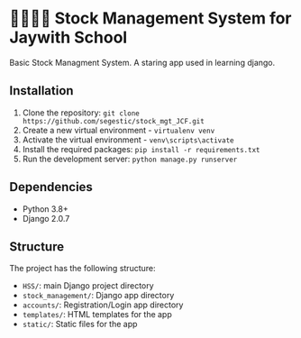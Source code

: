 # 📖🧁🍣🍋 Stock Management System for Jaywith School 

Basic Stock Managment System. A staring app used in learning django.

## Installation

1. Clone the repository: `git clone https://github.com/segestic/stock_mgt_JCF.git`
2. Create a new virtual environment - `virtualenv venv`
3. Activate the virtual environment - `venv\scripts\activate` 
4. Install the required packages: `pip install -r requirements.txt`
5. Run the development server: `python manage.py runserver`

## Dependencies

- Python 3.8+
- Django 2.0.7

## Structure

The project has the following structure:

- `HSS/`: main Django project directory
- `stock_management/`: Django app directory
- `accounts/`: Registration/Login app directory
- `templates/`: HTML templates for the app
- `static/`: Static files for the app


